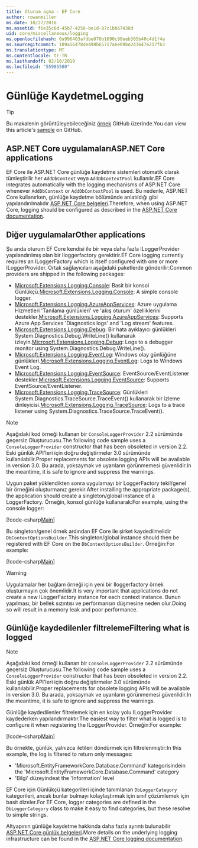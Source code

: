 ```yaml
---
title: Oturum açma - EF Core
author: rowanmiller
ms.date: 10/27/2016
ms.assetid: f6e35c6d-45b7-4258-be1d-87c1bb67438d
uid: core/miscellaneous/logging
ms.openlocfilehash: 0a996403afdbe076b1690c98eeb305b40c4d1f4a
ms.sourcegitcommit: 109a16478de498b65717a6e09be243647e217fb3
ms.translationtype: MT
ms.contentlocale: tr-TR
ms.lasthandoff: 02/10/2019
ms.locfileid: "55985580"
---
```

# <a name="logging"></a><span data-ttu-id="5e8eb-102">Günlüğe Kaydetme</span><span class="sxs-lookup"><span data-stu-id="5e8eb-102">Logging</span></span>

> [!TIP]  
> <span data-ttu-id="5e8eb-103">Bu makalenin görüntüleyebileceğiniz [örnek](https://github.com/aspnet/EntityFramework.Docs/tree/master/samples/core/Miscellaneous/Logging) GitHub üzerinde.</span><span class="sxs-lookup"><span data-stu-id="5e8eb-103">You can view this article's [sample](https://github.com/aspnet/EntityFramework.Docs/tree/master/samples/core/Miscellaneous/Logging) on GitHub.</span></span>

## <a name="aspnet-core-applications"></a><span data-ttu-id="5e8eb-104">ASP.NET Core uygulamaları</span><span class="sxs-lookup"><span data-stu-id="5e8eb-104">ASP.NET Core applications</span></span>

<span data-ttu-id="5e8eb-105">EF Core ile ASP.NET Core günlüğe kaydetme sistemleri otomatik olarak tümleştirilir her `AddDbContext` veya `AddDbContextPool` kullanılır.</span><span class="sxs-lookup"><span data-stu-id="5e8eb-105">EF Core integrates automatically with the logging mechanisms of ASP.NET Core whenever `AddDbContext` or `AddDbContextPool` is used.</span></span> <span data-ttu-id="5e8eb-106">Bu nedenle, ASP.NET Core kullanırken, günlüğe kaydetme bölümünde anlatıldığı gibi yapılandırılmalıdır [ASP.NET Core belgeleri](https://docs.microsoft.com/aspnet/core/fundamentals/logging?tabs=aspnetcore2x).</span><span class="sxs-lookup"><span data-stu-id="5e8eb-106">Therefore, when using ASP.NET Core, logging should be configured as described in the [ASP.NET Core documentation](https://docs.microsoft.com/aspnet/core/fundamentals/logging?tabs=aspnetcore2x).</span></span>

## <a name="other-applications"></a><span data-ttu-id="5e8eb-107">Diğer uygulamalar</span><span class="sxs-lookup"><span data-stu-id="5e8eb-107">Other applications</span></span>

<span data-ttu-id="5e8eb-108">Şu anda oturum EF Core kendisi ile bir veya daha fazla ILoggerProvider yapılandırılmış olan bir Iloggerfactory gerektirir.</span><span class="sxs-lookup"><span data-stu-id="5e8eb-108">EF Core logging currently requires an ILoggerFactory which is itself configured with one or more ILoggerProvider.</span></span> <span data-ttu-id="5e8eb-109">Ortak sağlayıcıları aşağıdaki paketlerde gönderilir:</span><span class="sxs-lookup"><span data-stu-id="5e8eb-109">Common providers are shipped in the following packages:</span></span>

* <span data-ttu-id="5e8eb-110">[Microsoft.Extensions.Logging.Console](https://www.nuget.org/packages/Microsoft.Extensions.Logging.Console/): Basit bir konsol Günlükçü.</span><span class="sxs-lookup"><span data-stu-id="5e8eb-110">[Microsoft.Extensions.Logging.Console](https://www.nuget.org/packages/Microsoft.Extensions.Logging.Console/): A simple console logger.</span></span>
* <span data-ttu-id="5e8eb-111">[Microsoft.Extensions.Logging.AzureAppServices](https://www.nuget.org/packages/Microsoft.Extensions.Logging.AzureAppServices/): Azure uygulama Hizmetleri 'Tanılama günlükleri' ve 'akış oturum' özelliklerini destekler.</span><span class="sxs-lookup"><span data-stu-id="5e8eb-111">[Microsoft.Extensions.Logging.AzureAppServices](https://www.nuget.org/packages/Microsoft.Extensions.Logging.AzureAppServices/): Supports Azure App Services 'Diagnostics logs' and 'Log stream' features.</span></span>
* <span data-ttu-id="5e8eb-112">[Microsoft.Extensions.Logging.Debug](https://www.nuget.org/packages/Microsoft.Extensions.Logging.Debug/): Bir hata ayıklayıcı günlükleri System.Diagnostics.Debug.WriteLine() kullanarak izleyin.</span><span class="sxs-lookup"><span data-stu-id="5e8eb-112">[Microsoft.Extensions.Logging.Debug](https://www.nuget.org/packages/Microsoft.Extensions.Logging.Debug/): Logs to a debugger monitor using System.Diagnostics.Debug.WriteLine().</span></span>
* <span data-ttu-id="5e8eb-113">[Microsoft.Extensions.Logging.EventLog](https://www.nuget.org/packages/Microsoft.Extensions.Logging.EventLog/): Windows olay günlüğüne günlükleri.</span><span class="sxs-lookup"><span data-stu-id="5e8eb-113">[Microsoft.Extensions.Logging.EventLog](https://www.nuget.org/packages/Microsoft.Extensions.Logging.EventLog/): Logs to Windows Event Log.</span></span>
* <span data-ttu-id="5e8eb-114">[Microsoft.Extensions.Logging.EventSource](https://www.nuget.org/packages/Microsoft.Extensions.Logging.EventSource/): EventSource/EventListener destekler.</span><span class="sxs-lookup"><span data-stu-id="5e8eb-114">[Microsoft.Extensions.Logging.EventSource](https://www.nuget.org/packages/Microsoft.Extensions.Logging.EventSource/): Supports EventSource/EventListener.</span></span>
* <span data-ttu-id="5e8eb-115">[Microsoft.Extensions.Logging.TraceSource](https://www.nuget.org/packages/Microsoft.Extensions.Logging.TraceSource/): Günlükleri System.Diagnostics.TraceSource.TraceEvent() kullanarak bir izleme dinleyicisi.</span><span class="sxs-lookup"><span data-stu-id="5e8eb-115">[Microsoft.Extensions.Logging.TraceSource](https://www.nuget.org/packages/Microsoft.Extensions.Logging.TraceSource/): Logs to a trace listener using System.Diagnostics.TraceSource.TraceEvent().</span></span>

> [!NOTE]
> <span data-ttu-id="5e8eb-116">Aşağıdaki kod örneği kullanan bir `ConsoleLoggerProvider` 2.2 sürümünde geçersiz Oluşturucusu.</span><span class="sxs-lookup"><span data-stu-id="5e8eb-116">The following code sample uses a `ConsoleLoggerProvider` constructor that has been obsoleted in version 2.2.</span></span> <span data-ttu-id="5e8eb-117">Eski günlük API'leri için doğru değiştirmeler 3.0 sürümünde kullanılabilir.</span><span class="sxs-lookup"><span data-stu-id="5e8eb-117">Proper replacements for obsolete logging APIs will be available in version 3.0.</span></span> <span data-ttu-id="5e8eb-118">Bu arada, yoksaymak ve uyarıların görünmemesi güvenlidir.</span><span class="sxs-lookup"><span data-stu-id="5e8eb-118">In the meantime, it is safe to ignore and suppress the warnings.</span></span>

<span data-ttu-id="5e8eb-119">Uygun paket yüklendikten sonra uygulamayı bir LoggerFactory tekil/genel bir örneğini oluşturmanız gerekir.</span><span class="sxs-lookup"><span data-stu-id="5e8eb-119">After installing the appropriate package(s), the application should create a singleton/global instance of a LoggerFactory.</span></span> <span data-ttu-id="5e8eb-120">Örneğin, konsol günlüğe kullanarak:</span><span class="sxs-lookup"><span data-stu-id="5e8eb-120">For example, using the console logger:</span></span>

[!code-csharp[Main](../../../samples/core/Miscellaneous/Logging/Logging/BloggingContext.cs#DefineLoggerFactory)]

<span data-ttu-id="5e8eb-121">Bu singleton/genel örnek ardından EF Core ile şirket kaydedilmelidir `DbContextOptionsBuilder`.</span><span class="sxs-lookup"><span data-stu-id="5e8eb-121">This singleton/global instance should then be registered with EF Core on the `DbContextOptionsBuilder`.</span></span> <span data-ttu-id="5e8eb-122">Örneğin:</span><span class="sxs-lookup"><span data-stu-id="5e8eb-122">For example:</span></span>

[!code-csharp[Main](../../../samples/core/Miscellaneous/Logging/Logging/BloggingContext.cs#RegisterLoggerFactory)]

> [!WARNING]
> <span data-ttu-id="5e8eb-123">Uygulamalar her bağlam örneği için yeni bir Iloggerfactory örnek oluşturmayın çok önemlidir.</span><span class="sxs-lookup"><span data-stu-id="5e8eb-123">It is very important that applications do not create a new ILoggerFactory instance for each context instance.</span></span> <span data-ttu-id="5e8eb-124">Bunun yapılması, bir bellek sızıntısı ve performansın düşmesine neden olur.</span><span class="sxs-lookup"><span data-stu-id="5e8eb-124">Doing so will result in a memory leak and poor performance.</span></span>

## <a name="filtering-what-is-logged"></a><span data-ttu-id="5e8eb-125">Günlüğe kaydedilenler filtreleme</span><span class="sxs-lookup"><span data-stu-id="5e8eb-125">Filtering what is logged</span></span>

> [!NOTE]
> <span data-ttu-id="5e8eb-126">Aşağıdaki kod örneği kullanan bir `ConsoleLoggerProvider` 2.2 sürümünde geçersiz Oluşturucusu.</span><span class="sxs-lookup"><span data-stu-id="5e8eb-126">The following code sample uses a `ConsoleLoggerProvider` constructor that has been obsoleted in version 2.2.</span></span> <span data-ttu-id="5e8eb-127">Eski günlük API'leri için doğru değiştirmeler 3.0 sürümünde kullanılabilir.</span><span class="sxs-lookup"><span data-stu-id="5e8eb-127">Proper replacements for obsolete logging APIs will be available in version 3.0.</span></span> <span data-ttu-id="5e8eb-128">Bu arada, yoksaymak ve uyarıların görünmemesi güvenlidir.</span><span class="sxs-lookup"><span data-stu-id="5e8eb-128">In the meantime, it is safe to ignore and suppress the warnings.</span></span>

<span data-ttu-id="5e8eb-129">Günlüğe kaydedilenler filtrelemek için en kolay yolu ILoggerProvider kaydederken yapılandırmaktır.</span><span class="sxs-lookup"><span data-stu-id="5e8eb-129">The easiest way to filter what is logged is to configure it when registering the ILoggerProvider.</span></span> <span data-ttu-id="5e8eb-130">Örneğin:</span><span class="sxs-lookup"><span data-stu-id="5e8eb-130">For example:</span></span>

[!code-csharp[Main](../../../samples/core/Miscellaneous/Logging/Logging/BloggingContextWithFiltering.cs#DefineLoggerFactory)]

<span data-ttu-id="5e8eb-131">Bu örnekte, günlük, yalnızca iletileri döndürmek için filtrelenmiştir:</span><span class="sxs-lookup"><span data-stu-id="5e8eb-131">In this example, the log is filtered to return only messages:</span></span>
 * <span data-ttu-id="5e8eb-132">'Microsoft.EntityFrameworkCore.Database.Command' kategorisinde</span><span class="sxs-lookup"><span data-stu-id="5e8eb-132">in the 'Microsoft.EntityFrameworkCore.Database.Command' category</span></span>
 * <span data-ttu-id="5e8eb-133">'Bilgi' düzeyinde</span><span class="sxs-lookup"><span data-stu-id="5e8eb-133">at the 'Information' level</span></span>

<span data-ttu-id="5e8eb-134">EF Core için Günlükçü kategorileri içinde tanımlanan `DbLoggerCategory` kategorileri, ancak bunlar bulmayı kolaylaştırmak için sınıf çözümlemek için basit dizeler.</span><span class="sxs-lookup"><span data-stu-id="5e8eb-134">For EF Core, logger categories are defined in the `DbLoggerCategory` class to make it easy to find categories, but these resolve to simple strings.</span></span>

<span data-ttu-id="5e8eb-135">Altyapının günlüğe kaydetme hakkında daha fazla ayrıntı bulunabilir [ASP.NET Core günlük belgeleri](https://docs.microsoft.com/aspnet/core/fundamentals/logging?tabs=aspnetcore2x).</span><span class="sxs-lookup"><span data-stu-id="5e8eb-135">More details on the underlying logging infrastructure can be found in the [ASP.NET Core logging documentation](https://docs.microsoft.com/aspnet/core/fundamentals/logging?tabs=aspnetcore2x).</span></span>
